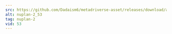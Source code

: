 ```yaml
---
src: https://github.com/Dadaism6/metadriverse-asset/releases/download/assetsv1.0.2/nuplan-2_53.mp4
alt: nuplan-2_53
tag: nuplan-2
vid: 53
---
```

